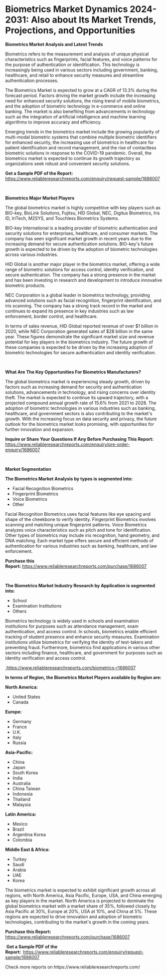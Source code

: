 <p><h1>Biometrics Market Dynamics 2024-2031: Also about Its Market Trends, Projections, and Opportunities</h1></p><p><strong>Biometrics Market Analysis and Latest Trends</strong></p>
<p><p>Biometrics refers to the measurement and analysis of unique physical characteristics such as fingerprints, facial features, and voice patterns for the purpose of authentication or identification. This technology is increasingly being used in various sectors including government, banking, healthcare, and retail to enhance security measures and streamline authentication processes.</p><p>The Biometrics Market is expected to grow at a CAGR of 13.3% during the forecast period. Factors driving the market growth include the increasing need for enhanced security solutions, the rising trend of mobile biometrics, and the adoption of biometric technology in e-commerce and online banking. The market is also benefiting from advancements in technology such as the integration of artificial intelligence and machine learning algorithms to improve accuracy and efficiency.</p><p>Emerging trends in the biometrics market include the growing popularity of multi-modal biometric systems that combine multiple biometric identifiers for enhanced security, the increasing use of biometrics in healthcare for patient identification and record management, and the rise of contactless biometric solutions in response to the COVID-19 pandemic. Overall, the biometrics market is expected to continue its growth trajectory as organizations seek robust and convenient security solutions.</p></p>
<p><strong>Get a Sample PDF of the Report:&nbsp;</strong> <a href="https://www.reliableresearchreports.com/enquiry/request-sample/1686007">https://www.reliableresearchreports.com/enquiry/request-sample/1686007</a></p>
<p>&nbsp;</p>
<p><strong>Biometrics Major Market Players</strong></p>
<p><p>The global biometrics market is highly competitive with key players such as BIO-key, BioLink Solutions, Fujitsu, HID Global, NEC, Digitus Biometrics, Iris ID, IriTech, M2SYS, and Touchless Biometrics Systems. </p><p>BIO-key International is a leading provider of biometric authentication and security solutions for enterprises, healthcare, and consumer markets. The company has seen significant market growth in recent years due to the increasing demand for secure authentication solutions. BIO-key's future growth is expected to be driven by the adoption of biometric technologies across various industries.</p><p>HID Global is another major player in the biometrics market, offering a wide range of biometric solutions for access control, identity verification, and secure authentication. The company has a strong presence in the market and has been investing in research and development to introduce innovative biometric products.</p><p>NEC Corporation is a global leader in biometrics technology, providing advanced solutions such as facial recognition, fingerprint identification, and iris scanning. The company has a strong track record in the market and continues to expand its presence in key industries such as law enforcement, border control, and healthcare.</p><p>In terms of sales revenue, HID Global reported revenue of over $1 billion in 2020, while NEC Corporation generated sales of $28 billion in the same year. These figures demonstrate the significant market size and revenue potential for key players in the biometrics industry. The future growth of these companies is expected to be driven by the increasing adoption of biometric technologies for secure authentication and identity verification.</p></p>
<p>&nbsp;</p>
<p><strong>What Are The Key Opportunities For Biometrics Manufacturers?</strong></p>
<p><p>The global biometrics market is experiencing steady growth, driven by factors such as increasing demand for security and authentication solutions, advancements in technology, and rising concerns over identity theft. The market is expected to continue its upward trajectory, with a projected compound annual growth rate of 15.6% from 2021 to 2028. The adoption of biometric technologies in various industries such as banking, healthcare, and government sectors is also contributing to the market's growth. With the increasing focus on data security and privacy, the future outlook for the biometrics market looks promising, with opportunities for further innovation and expansion.</p></p>
<p><strong>Inquire or Share Your Questions If Any Before Purchasing This Report:</strong> <a href="https://www.reliableresearchreports.com/enquiry/pre-order-enquiry/1686007">https://www.reliableresearchreports.com/enquiry/pre-order-enquiry/1686007</a></p>
<p>&nbsp;</p>
<p><strong>Market Segmentation</strong></p>
<p><strong>The Biometrics Market Analysis by types is segmented into:</strong></p>
<p><ul><li>Facial Recognition Biometrics</li><li>Fingerprint Biometrics</li><li>Voice Biometrics</li><li>Other</li></ul></p>
<p><p>Facial Recognition Biometrics uses facial features like eye spacing and shape of the cheekbone to verify identity. Fingerprint Biometrics involves scanning and matching unique fingerprint patterns. Voice Biometrics analyzes voice characteristics such as pitch and tone for identification. Other types of biometrics may include iris recognition, hand geometry, and DNA matching. Each market type offers secure and efficient methods of authentication for various industries such as banking, healthcare, and law enforcement.</p></p>
<p><strong>Purchase this Report:&nbsp;</strong><a href="https://www.reliableresearchreports.com/purchase/1686007">https://www.reliableresearchreports.com/purchase/1686007</a></p>
<p>&nbsp;</p>
<p><strong>The Biometrics Market Industry Research by Application is segmented into:</strong></p>
<p><ul><li>School</li><li>Examination Institutions</li><li>Others</li></ul></p>
<p><p>Biometrics technology is widely used in schools and examination institutions for purposes such as attendance management, exam authentication, and access control. In schools, biometrics enable efficient tracking of student presence and enhance security measures. Examination institutions utilize biometrics for verifying the identity of test-takers and preventing fraud. Furthermore, biometrics find applications in various other sectors including finance, healthcare, and government for purposes such as identity verification and access control.</p></p>
<p><a href="https://www.reliableresearchreports.com/biometrics-r1686007">&nbsp;https://www.reliableresearchreports.com/biometrics-r1686007</a></p>
<p><strong>In terms of Region, the Biometrics Market Players available by Region are:</strong></p>
<p>
    <p> <strong> North America: </strong>
        <ul>
            <li>United States</li>
            <li>Canada</li>
        </ul>
        </p> 
    <p> <strong> Europe: </strong>
        <ul>
            <li>Germany</li>
            <li>France</li>
            <li>U.K.</li>
            <li>Italy</li>
            <li>Russia</li>
        </ul>
        </p> 
    <p> <strong> Asia-Pacific: </strong>
        <ul>
            <li>China</li>
            <li>Japan</li>
            <li>South Korea</li>
            <li>India</li>
            <li>Australia</li>
            <li>China Taiwan</li>
            <li>Indonesia</li>
            <li>Thailand</li>
            <li>Malaysia</li>
        </ul>
        </p> 
    <p> <strong> Latin America: </strong>
        <ul>
            <li>Mexico</li>
            <li>Brazil</li>
            <li>Argentina Korea</li>
            <li>Colombia</li>
        </ul>
        </p> 
    <p> <strong> Middle East & Africa: </strong>
        <ul>
            <li>Turkey</li>
            <li>Saudi</li>
            <li>Arabia</li>
            <li>UAE</li>
            <li>Korea</li>
        </ul>
    </p>
    </p>
<p><p>The biometrics market is expected to exhibit significant growth across all regions, with North America, Asia Pacific, Europe, USA, and China emerging as key players in the market. North America is projected to dominate the global biometrics market with a market share of 35%, followed closely by Asia Pacific at 30%, Europe at 20%, USA at 10%, and China at 5%. These regions are expected to drive innovation and adoption of biometric technologies, contributing to the market's growth in the coming years.</p></p>
<p><strong>Purchase this Report: </strong><a href="https://www.reliableresearchreports.com/purchase/1686007">https://www.reliableresearchreports.com/purchase/1686007</a></p>
<p>&nbsp;<strong>Get a Sample PDF of the Report:&nbsp;&nbsp;</strong><a href="https://www.reliableresearchreports.com/enquiry/request-sample/1686007">https://www.reliableresearchreports.com/enquiry/request-sample/1686007</a></p>
<p><strong></strong></p>
<p>Check more reports on https://www.reliableresearchreports.com/</p>
